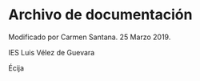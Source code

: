 # Archivo de documentación



Modificado por Carmen Santana. 25 Marzo 2019.


IES Luis Vélez de Guevara

Écija
